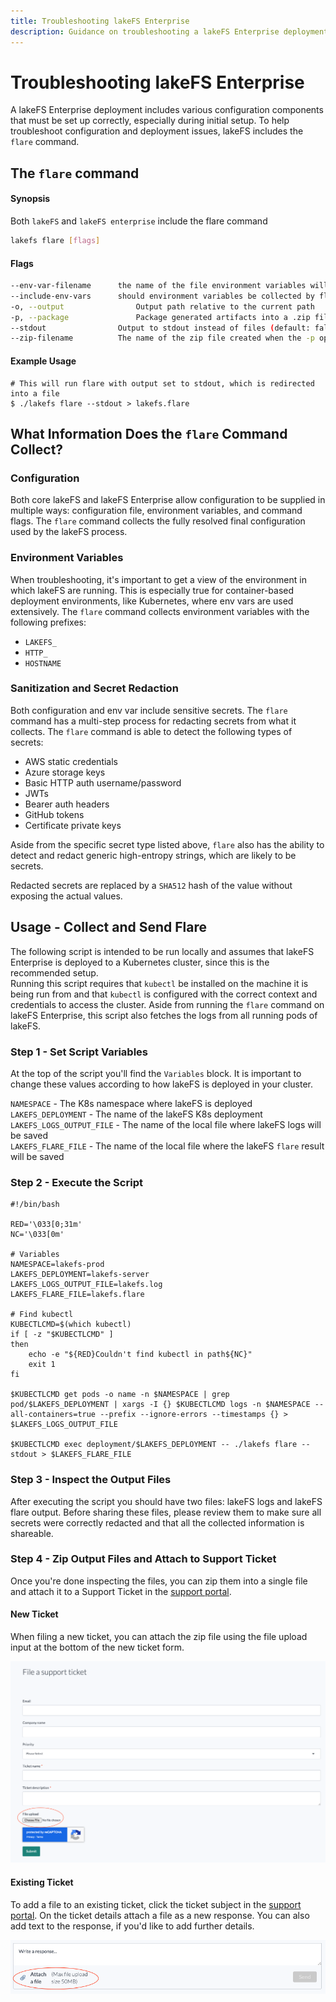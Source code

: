 ```yaml
---
title: Troubleshooting lakeFS Enterprise
description: Guidance on troubleshooting a lakeFS Enterprise deployment
---
```


# Troubleshooting lakeFS Enterprise

A lakeFS Enterprise deployment includes various configuration components that must be set up correctly, especially during initial setup. To help troubleshoot configuration and deployment issues, lakeFS includes the `flare` command.

## The `flare` command

#### Synopsis

Both `lakeFS` and `lakeFS enterprise` include the flare command

```bash
lakefs flare [flags]
```

#### Flags

```bash
--env-var-filename      the name of the file environment variables will be written to (default: lakefs-env.txt)
--include-env-vars      should environment variables be collected by flare (default: true)
-o, --output                Output path relative to the current path
-p, --package               Package generated artifacts into a .zip file (default: false)
--stdout                Output to stdout instead of files (default: false)
--zip-filename          The name of the zip file created when the -p option is used (default: lakefs-flare.zip)
```

#### Example Usage

```shell
# This will run flare with output set to stdout, which is redirected into a file
$ ./lakefs flare --stdout > lakefs.flare
```

## What Information Does the `flare` Command Collect?

### Configuration

Both core lakeFS and lakeFS Enterprise allow configuration to be supplied in multiple ways: configuration file, environment variables, and command flags. The `flare` command collects the fully resolved final configuration used by the lakeFS process.

### Environment Variables

When troubleshooting, it's important to get a view of the environment in which lakeFS are running. This is especially true for container-based deployment environments, like Kubernetes, where env vars are used extensively. The `flare` command collects environment variables with the following prefixes:

- `LAKEFS_`
- `HTTP_`
- `HOSTNAME`

### Sanitization and Secret Redaction

Both configuration and env var include sensitive secrets. The `flare` command has a multi-step process for redacting secrets from what it collects. The `flare` command is able to detect the following types of secrets:

- AWS static credentials
- Azure storage keys
- Basic HTTP auth username/password
- JWTs
- Bearer auth headers
- GitHub tokens
- Certificate private keys

Aside from the specific secret type listed above, `flare` also has the ability to detect and redact generic high-entropy strings, which are likely to be secrets.

Redacted secrets are replaced by a `SHA512` hash of the value without exposing the actual values.


## Usage - Collect and Send Flare

The following script is intended to be run locally and assumes that lakeFS Enterprise is deployed to a Kubernetes cluster, since this is the recommended setup.  
Running this script requires that `kubectl` be installed on the machine it is being run from and that `kubectl` is configured with the correct context and credentials to access the cluster. Aside from running the `flare` command on lakeFS Enterprise, this script also fetches the logs from all running pods of lakeFS.

### Step 1 - Set Script Variables

At the top of the script you'll find the `Variables` block. It is important to change these values according to how lakeFS is deployed in your cluster.  

`NAMESPACE` - The K8s namespace where lakeFS is deployed
`LAKEFS_DEPLOYMENT` - The name of the lakeFS K8s deployment  
`LAKEFS_LOGS_OUTPUT_FILE` - The name of the local file where lakeFS logs will be saved  
`LAKEFS_FLARE_FILE` - The name of the local file where the lakeFS `flare` result will be saved  

### Step 2 - Execute the Script

```shell
#!/bin/bash

RED='\033[0;31m'
NC='\033[0m'

# Variables
NAMESPACE=lakefs-prod
LAKEFS_DEPLOYMENT=lakefs-server
LAKEFS_LOGS_OUTPUT_FILE=lakefs.log
LAKEFS_FLARE_FILE=lakefs.flare

# Find kubectl
KUBECTLCMD=$(which kubectl)
if [ -z "$KUBECTLCMD" ]
then
    echo -e "${RED}Couldn't find kubectl in path${NC}"
    exit 1
fi

$KUBECTLCMD get pods -o name -n $NAMESPACE | grep pod/$LAKEFS_DEPLOYMENT | xargs -I {} $KUBECTLCMD logs -n $NAMESPACE --all-containers=true --prefix --ignore-errors --timestamps {} > $LAKEFS_LOGS_OUTPUT_FILE

$KUBECTLCMD exec deployment/$LAKEFS_DEPLOYMENT -- ./lakefs flare --stdout > $LAKEFS_FLARE_FILE
```

### Step 3 - Inspect the Output Files

After executing the script you should have two files: lakeFS logs and lakeFS flare output. Before sharing these files, please review them to make sure all secrets were correctly redacted and that all the collected information is shareable.

### Step 4 - Zip Output Files and Attach to Support Ticket

Once you're done inspecting the files, you can zip them into a single file and attach it to a Support Ticket in the [support portal](https://support.lakefs.io/).

#### New Ticket

When filing a new ticket, you can attach the zip file using the file upload input at the bottom of the new ticket form.

![new ticket](../assets/img/flare_new_ticket.png)

#### Existing Ticket

To add a file to an existing ticket, click the ticket subject in the [support portal](https://support.lakefs.io/). On the ticket details attach a file as a new response. You can also add text to the response, if you'd like to add further details.

![existing ticket](../assets/img/flare_existing_ticket.png)
